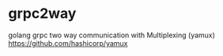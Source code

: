 # grpc2way
golang grpc two way communication with Multiplexing (yamux)
https://github.com/hashicorp/yamux
